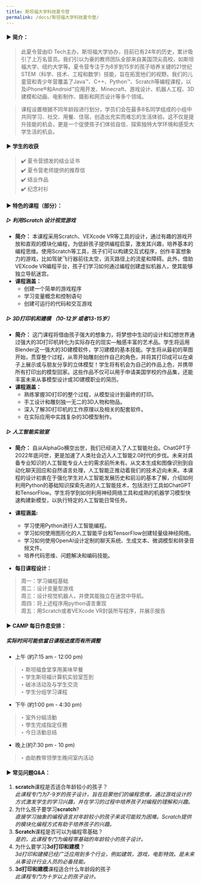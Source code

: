 ```yaml
---
title: 斯坦福大学科技夏令营
permalink: /docs/斯坦福大学科技夏令营/
---
```


#### ▶︎ 简介： 
>此夏令营由ID Tech主办，斯坦福大学协办，目前已有24年的历史，累计吸引了上万名营员。我们引以为豪的教师团队全部来自美国顶尖高校，如斯坦福大学、纽约大学等。夏令营专注于为8岁到15岁的孩子培养关键的21世纪STEM（科学、技术、工程和数学）技能，旨在拓宽他们的视野。我们的儿童营和青少年营覆盖了Java™、C++、Python™、Scratch等编程课程，以及iPhone®和Android™应用开发、Minecraft、游戏设计、机器人工程、3D建模和动画、电影制作、摄影和网页设计等多个领域。

>课程设置根据不同年龄段进行划分，学员们会在最多8名同学组成的小组中共同学习、社交、用餐、住宿，创造出充实而难忘的生活体验。这不仅是提升技能的机会，更是一个促使孩子们体验自信、探索独特大学环境和感受大学生活的机会。

#### ▶︎ 学生的收获
> ✔️ 夏令营颁发的结业证书<br>
> ✔️ 夏令营老师提供的推荐信<br>
> ✔️ 结业作品<br>
> ✔️ 纪念衬衫<br>


#### ▶︎ 特色的课程（部分）：
##### **▻ 利用Scratch 设计视觉游戏**
* **简介：** 本课程采用Scratch、VEXcode VR等工具的设计，通过有趣的游戏开放和直观的模块化编程，为低龄孩子提供编程启蒙，激发其兴趣，培养基本的编程思维。使用Scratch等工具，孩子们可以构建交互式程序，创作丰富想象力的游戏，比如驾驶飞行器前往太空，消灭路径上的流星和障碍。此外，借助VEXcode VR编程平台，孩子们学习如何通过编程创建虚拟机器人，使其能够独立导航迷宫。
* **课程涵盖：** 
  * 创建一个简单的游戏程序
  * 学习变量概念和控制语句
  * 创建可运行的代码和交互游戏
  

##### **▻ 3D打印机和建模 （10-12岁 或者13-15岁）**
* **简介：** 这门课程将借由孩子强大的想象力，将梦想中生动的设计和幻想世界通过强大的3D打印机转化为实际存在的现实—触感丰富的艺术品。学生将运用Blender这一强大的3D建模软件，学习建模的基本技能。学生将从最初的草图开始，贯穿整个过程，从零开始雕刻创作自己的角色，并将其打印成可以在桌子上展示或与朋友分享的立体模型！学生将有机会为自己的作品上色，并携带所有打印出的模型回家。这些作品不仅可以用于申请美国学校的作品集，还能丰富未来从事模型设计或3D建模职业的简历。
* **课程涵盖：**
  * 熟练掌握3D打印的整个过程，从模型设计到最终的打印。 
  * 手工设计和雕刻独一无二的3D人物和物品。 
  * 深入了解3D打印机的工作原理以及相关的配套软件。 
  * 在实际应用中实践复杂的3D模型制作。

##### **▻ 人工智能实验室**
* **简介：** 自从AlphaGo横空出世，我们已经进入了人工智能社会。ChatGPT于2022年底问世，更是加速了人类社会迈入人工智能2.0时代的步伐。未来对具备专业知识的人工智能专业人士的需求前所未有。从文本生成和图像识别到自动化聊天回应和自然语言处理，人工智能正推动着我们的技术迈向未来。本课程的设计初衷在于强化学生对人工智能发展历史和前沿的基本了解，介绍如何利用Python的基础知识探索先进的人工智能技术，包括流行工具如ChatGPT和TensorFlow。学生将学到如何利用神经网络工具和成熟的机器学习模型快速构建新模型，以执行特定的人工智能日常任务。
* **课程涵盖:**
  * 学习使用Python进行人工智能编程。
  * 学习如何使用图形化的人工智能平台和TensorFlow创建轻量级神经网络。 
  * 学习如何使用OpenAI设计定制的聊天系统、生成文本、微调模型和转录音频文件。
  * 培养代码思维、问题解决和编码技能。

* **每日课程设计：**
>周一：学习编程基础<br>
>周二：设计变量型游戏<br>
>周三：设计视觉机器人，并使其能独立在迷宫中导航。<br>
>周四：将上述程序用python语言重现<br>
>周五：用Scratch或者VEXcode VR封装所写程序，并展示报告<br>


#### ▶︎ CAMP 每日作息安排：
##### *实际时间可能依當日课程进度而有所调整*
* 上午 (約7:15 am - 12:00 pm)
> ‣ 斯坦福食堂享用美味早餐<br>
> ‣ 学生斯坦福计算机实验室签到<br>
> ‣ 破冰活动及与学生交流<br>
> ‣ 学生分组学习课程<br>

* 下午 (約1:00 pm - 4:30 pm)
> ‣ 室外分組活動<br>
> ‣ 學生完成指定任務<br>
> ‣ 今日活動总结 <br>

* 晚上(約7:30 pm - 10 pm)
> ‣ 由助教带领學生晚间室内活动<br>


#### ▶︎ 常见问题Q&A： 
1. **scratch**课程是否适合年龄较小的孩子？<br>
*此课程专门为7-9岁的孩子设计，旨在启蒙他们的编程思维，通过游戏设计的方式激发学生的学习兴趣，并在学习的过程中培养孩子对编程的理解和兴趣。*
2. 为什么孩子要学习**scratch**?<br>
*直接学习抽象的编程语言对年龄较小的孩子来说可能较为困难。Scratch提供的模块化编程方式有助于培养孩子的兴趣。*
3. **Scratch**课程是否可以为编程零基础？<br>
*是的，此课程专门为编程零基础的年龄较小的孩子设计。*
4. 为什么要学习**3d打印和建模**？<br>
*3d打印和建模已经广泛应用到多个行业，例如建筑，游戏，电影特效。是未来从事设计行业人员的必备技能。* 
5. **3d打印和建模**课程适合什么年龄段的孩子<br>
*此课程专门为十岁以上的孩子设计。* 
